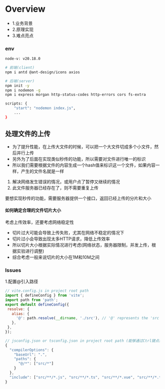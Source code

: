 # Overview

<ul>
<li>1.业务背景</li>
<li>2.原理实现</li>
<li>3.难点亮点</li>
</ul>

### env
```bash
node-v: v20.18.0

# 前端(client)
npm i antd @ant-design/icons axios

# 后端(server)
npm init -y
npm i nodemon -g
npm i express morgan http-status-codes http-errors cors fs-extra

scripts: {
    "start": "nodemon index.js",
    ...
}
```



## 处理文件的上传
- 为了提升性能，在上传大文件的时候，可以把一个大文件切成多个小文件，然后并行上传
- 另外为了后面在实现类似秒传的功能，所以需要对文件进行唯一的标识
- 所以我们需要根据文件的内容生成一个hash值来标识这一个文件，如果内容一样，产生的文件名就是一样

1. 解决网络发生错误的情况，或用户点了暂停又继续的情况
2. 此文件服务器已经存在了，则不需要重复上传

要想实现秒传的功能，需要服务器提供一个接口，返回已经上传的分片和大小<br/>

#### 如何确定合理的文件切片大小
考虑上传效率，还要考虑网络稳定性
- 切片过大可能会导致上传失败，尤其在网络不稳定的情况下
- 切片过小会导致出现太多HTTP请求，降低上传效率
- 所以切片大小根据实际情况进行考虑(网络状态，服务器限制，并发上传，根据实验进行调整)
- 综合考虑一般来说切片的大小在1M和10M之间


### Issues
1.配置@引入路径
```js
// vite.config.js in project root path
import { defineConfig } from 'vite';
import path from 'path';
export default defineConfig({
 resolve: {
   alias: {
     '@': path.resolve(__dirname, './src'), // '@' represents the 'src' directory
   },
 },
});
```

```js
// jsconfig.json or tsconfig.json in project root path (能够通过Ctrl键点进源文件)
{
  "compilerOptions": {
    "baseUrl": ".",
    "paths": {
      "@/*": ["src/*"]
    }
  },
  "include": ["src/**/*.js", "src/**/*.ts", "src/**/*.vue", "src/**/*.tsx"]
}
```